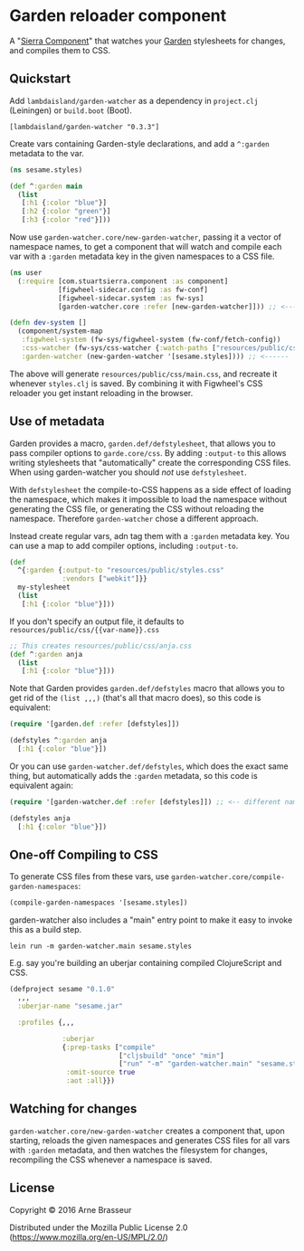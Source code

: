 # Garden reloader component

A "[Sierra Component](https://github.com/stuartsierra/component)" that watches
your [Garden](https://github.com/noprompt/garden) stylesheets for changes, and
compiles them to CSS.

## Quickstart

Add `lambdaisland/garden-watcher` as a dependency in `project.clj` (Leiningen)
or `build.boot` (Boot).

```
[lambdaisland/garden-watcher "0.3.3"]
```

Create vars containing Garden-style declarations, and add a `^:garden` metadata
to the var.

``` clojure
(ns sesame.styles)

(def ^:garden main
  (list
   [:h1 {:color "blue"}]
   [:h2 {:color "green"}]
   [:h3 {:color "red"}]))
```

Now use `garden-watcher.core/new-garden-watcher`, passing it a vector of namespace
names, to get a component that will watch and compile each var with a `:garden`
metadata key in the given namespaces to a CSS file.

``` clojure
(ns user
  (:require [com.stuartsierra.component :as component]
            [figwheel-sidecar.config :as fw-conf]
            [figwheel-sidecar.system :as fw-sys]
            [garden-watcher.core :refer [new-garden-watcher]])) ;; <------

(defn dev-system []
  (component/system-map
   :figwheel-system (fw-sys/figwheel-system (fw-conf/fetch-config))
   :css-watcher (fw-sys/css-watcher {:watch-paths ["resources/public/css"]})
   :garden-watcher (new-garden-watcher '[sesame.styles]))) ;; <------
```

The above will generate `resources/public/css/main.css`, and recreate it
whenever `styles.clj` is saved. By combining it with Figwheel's CSS reloader you
get instant reloading in the browser.

## Use of metadata

Garden provides a macro, `garden.def/defstylesheet`, that allows you to pass
compiler options to `garde.core/css`. By adding `:output-to` this allows writing
stylesheets that "automatically" create the corresponding CSS files. When using
garden-watcher you should *not* use `defstylesheet`.

With `defstylesheet` the compile-to-CSS happens as a side effect of loading the
namespace, which makes it impossible to load the namespace without generating
the CSS file, or generating the CSS without reloading the namespace. Therefore
`garden-watcher` chose a different approach.

Instead create regular vars, adn tag them with a `:garden` metadata key. You can
use a map to add compiler options, including `:output-to`.

``` clojure
(def
  ^{:garden {:output-to "resources/public/styles.css"
             :vendors ["webkit"]}}
  my-stylesheet
  (list
   [:h1 {:color "blue"}]))
```

If you don't specify an output file, it defaults to `resources/public/css/{{var-name}}.css`

``` clojure
;; This creates resources/public/css/anja.css
(def ^:garden anja
  (list
   [:h1 {:color "blue"}]))
```

Note that Garden provides `garden.def/defstyles` macro that allows you to get
rid of the `(list ,,,)` (that's all that macro does), so this code is equivalent:

``` clojure
(require '[garden.def :refer [defstyles]])

(defstyles ^:garden anja
  [:h1 {:color "blue"}])
```

Or you can use `garden-watcher.def/defstyles`, which does the exact same thing,
but automatically adds the `:garden` metadata, so this code is equivalent again:

``` clojure
(require '[garden-watcher.def :refer [defstyles]]) ;; <-- different namespace

(defstyles anja
  [:h1 {:color "blue"}])
```

## One-off Compiling to CSS

To generate CSS files from these vars, use
`garden-watcher.core/compile-garden-namespaces`:

``` clojure
(compile-garden-namespaces '[sesame.styles])
```

garden-watcher also includes a "main" entry point to make it easy to invoke
this as a build step.

```
lein run -m garden-watcher.main sesame.styles
```

E.g. say you're building an uberjar containing compiled ClojureScript and CSS.

``` clojure
(defproject sesame "0.1.0"
  ,,,
  :uberjar-name "sesame.jar"

  :profiles {,,,

             :uberjar
             {:prep-tasks ["compile"
                           ["cljsbuild" "once" "min"]
                           ["run" "-m" "garden-watcher.main" "sesame.styles"]]
              :omit-source true
              :aot :all}})
```

## Watching for changes

`garden-watcher.core/new-garden-watcher` creates a component that, upon
starting, reloads the given namespaces and generates CSS files for all vars with
`:garden` metadata, and then watches the filesystem for changes, recompiling the
CSS whenever a namespace is saved.

## License

Copyright © 2016 Arne Brasseur

Distributed under the Mozilla Public License 2.0 (https://www.mozilla.org/en-US/MPL/2.0/)
